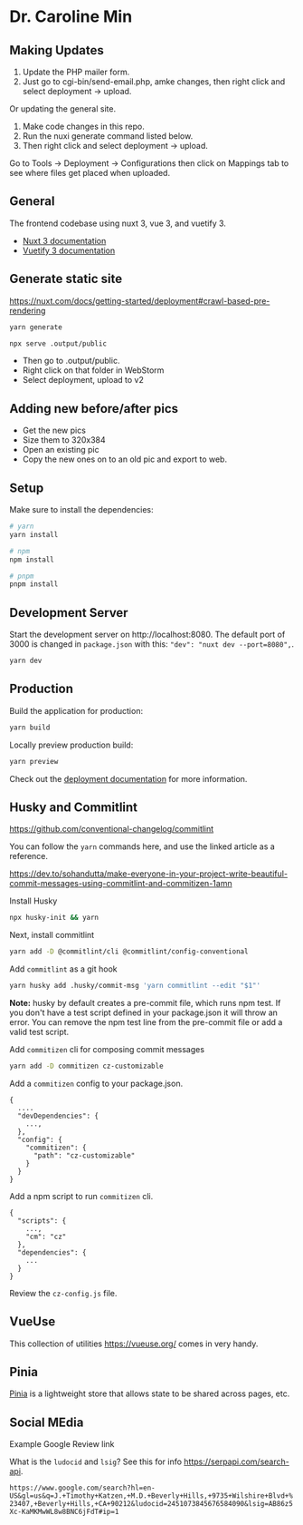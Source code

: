# Dr. Caroline Min

## Making Updates

1. Update the PHP mailer form.
2. Just go to cgi-bin/send-email.php, amke changes, then right click and select deployment -> upload.

Or updating the general site.

1. Make code changes in this repo.
2. Run the nuxi generate command listed below.
3. Then right click and select deployment -> upload.

Go to Tools -> Deployment -> Configurations then click on Mappings tab to see where files get placed when uploaded.

## General

The frontend codebase using nuxt 3, vue 3, and vuetify 3.

- [Nuxt 3 documentation](https://nuxt.com/docs/getting-started/introduction)
- [Vuetify 3 documentation](https://vuetifyjs.com/en/)

## Generate static site

https://nuxt.com/docs/getting-started/deployment#crawl-based-pre-rendering

```bash 
yarn generate

npx serve .output/public
```

- Then go to .output/public.
- Right click on that folder in WebStorm
- Select deployment, upload to v2

## Adding new before/after pics

- Get the new pics
- Size them to 320x384
- Open an existing pic
- Copy the new ones on to an old pic and export to web.

## Setup

Make sure to install the dependencies:

```bash
# yarn
yarn install

# npm
npm install

# pnpm
pnpm install
```

## Development Server

Start the development server on http://localhost:8080. The default port of 3000 is changed in `package.json` with
this: `"dev": "nuxt dev --port=8080",`.

```bash
yarn dev
```

## Production

Build the application for production:

```bash
yarn build
```

Locally preview production build:

```bash
yarn preview
```

Check out the [deployment documentation](https://nuxt.com/docs/getting-started/deployment) for more information.

## Husky and Commitlint

https://github.com/conventional-changelog/commitlint

You can follow the `yarn` commands here, and use the linked article as a reference.

https://dev.to/sohandutta/make-everyone-in-your-project-write-beautiful-commit-messages-using-commitlint-and-commitizen-1amn

Install Husky

```bash
npx husky-init && yarn
```

Next, install commitlint

```bash
yarn add -D @commitlint/cli @commitlint/config-conventional
```

Add `commitlint` as a git hook

```bash
yarn husky add .husky/commit-msg 'yarn commitlint --edit "$1"'
```

**Note:** husky by default creates a pre-commit file, which runs npm test. If you don't have a test script defined in
your package.json it will throw an error. You can remove the npm test line from the pre-commit file or add a valid test
script.

Add `commitizen` cli for composing commit messages

```bash
yarn add -D commitizen cz-customizable
```

Add a `commitizen` config to your package.json.

```
{
  ....
  "devDependencies": {
    ...,
  },
  "config": {
    "commitizen": {
      "path": "cz-customizable"
    }
  }
}
```

Add a npm script to run `commitizen` cli.

```
{
  "scripts": {
    ...,
    "cm": "cz"
  },
  "dependencies": {
    ...
  }
}
```

Review the `cz-config.js` file.

## VueUse

This collection of utilities https://vueuse.org/ comes in very handy.

## Pinia

[Pinia](https://pinia.vuejs.org/ssr/nuxt.html) is a lightweight store that allows state to be shared across pages, etc.

## Social MEdia

Example Google Review link

What is the `ludocid` and `lsig`? See this for info https://serpapi.com/search-api.

`https://www.google.com/search?hl=en-US&gl=us&q=J.+Timothy+Katzen,+M.D.+Beverly+Hills,+9735+Wilshire+Blvd+%23407,+Beverly+Hills,+CA+90212&ludocid=2451073845676584090&lsig=AB86z5Xc-KaMKMwWL8w8BNC6jFdT#ip=1`

